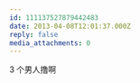 ```yaml
---
id: 111137527879442483
date: 2013-04-08T12:01:37.000Z
reply: false
media_attachments: 0
---
```


3 个男人撸啊

